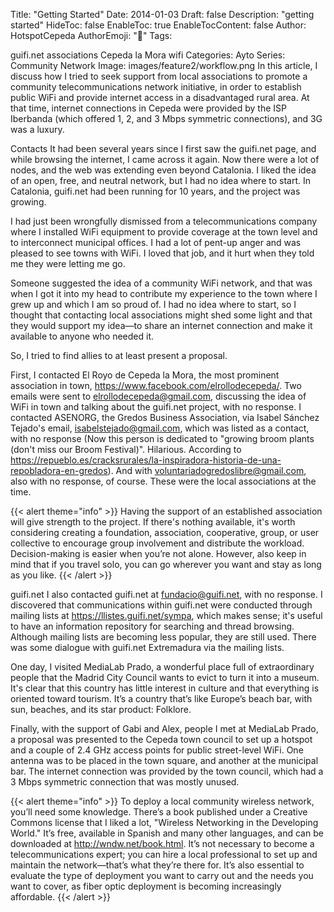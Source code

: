 Title: "Getting Started"
Date: 2014-01-03
Draft: false
Description: "getting started"
HideToc: false
EnableToc: true
EnableTocContent: false
Author: HotspotCepeda
AuthorEmoji: "🗻"
Tags:

guifi.net
associations
Cepeda la Mora
wifi
Categories:
Ayto
Series:
Community Network
Image: images/feature2/workflow.png
In this article, I discuss how I tried to seek support from local associations to promote a community telecommunications network initiative, in order to establish public WiFi and provide internet access in a disadvantaged rural area. At that time, internet connections in Cepeda were provided by the ISP Iberbanda (which offered 1, 2, and 3 Mbps symmetric connections), and 3G was a luxury.

<!--more-->
Contacts
It had been several years since I first saw the guifi.net page, and while browsing the internet, I came across it again. Now there were a lot of nodes, and the web was extending even beyond Catalonia. I liked the idea of an open, free, and neutral network, but I had no idea where to start. In Catalonia, guifi.net had been running for 10 years, and the project was growing.

I had just been wrongfully dismissed from a telecommunications company where I installed WiFi equipment to provide coverage at the town level and to interconnect municipal offices. I had a lot of pent-up anger and was pleased to see towns with WiFi. I loved that job, and it hurt when they told me they were letting me go.

Someone suggested the idea of a community WiFi network, and that was when I got it into my head to contribute my experience to the town where I grew up and which I am so proud of. I had no idea where to start, so I thought that contacting local associations might shed some light and that they would support my idea—to share an internet connection and make it available to anyone who needed it.

So,
I tried to find allies to at least present a proposal.

First, I contacted El Royo de Cepeda la Mora, the most prominent association in town, https://www.facebook.com/elrollodecepeda/. Two emails were sent to elrollodecepeda@gmail.com, discussing the idea of WiFi in town and talking about the guifi.net project, with no response.
I contacted ASENORG, the Gredos Business Association, via Isabel Sánchez Tejado's email, isabelstejado@gmail.com, which was listed as a contact, with no response (Now this person is dedicated to "growing broom plants (don't miss our Broom Festival)". Hilarious. According to https://repueblo.es/cracksrurales/la-inspiradora-historia-de-una-repobladora-en-gredos).
And with voluntariadogredoslibre@gmail.com, also with no response, of course.
These were the local associations at the time.

{{< alert theme="info" >}}
Having the support of an established association will give strength to the project. If there's nothing available, it's worth considering creating a foundation, association, cooperative, group, or user collective to encourage group involvement and distribute the workload. Decision-making is easier when you’re not alone. However, also keep in mind that if you travel solo, you can go wherever you want and stay as long as you like.
{{< /alert >}}

guifi.net
I also contacted guifi.net at fundacio@guifi.net, with no response. I discovered that communications within guifi.net were conducted through mailing lists at https://llistes.guifi.net/sympa, which makes sense; it's useful to have an information repository for searching and thread browsing. Although mailing lists are becoming less popular, they are still used. There was some dialogue with guifi.net Extremadura via the mailing lists.

One day, I visited MediaLab Prado, a wonderful place full of extraordinary people that the Madrid City Council wants to evict to turn it into a museum. It's clear that this country has little interest in culture and that everything is oriented toward tourism. It’s a country that’s like Europe’s beach bar, with sun, beaches, and its star product: Folklore.

Finally, with the support of Gabi and Alex, people I met at MediaLab Prado, a proposal was presented to the Cepeda town council to set up a hotspot and a couple of 2.4 GHz access points for public street-level WiFi. One antenna was to be placed in the town square, and another at the municipal bar. The internet connection was provided by the town council, which had a 3 Mbps symmetric connection that was mostly unused.

{{< alert theme="info" >}}
To deploy a local community wireless network, you’ll need some knowledge. There’s a book published under a Creative Commons license that I liked a lot, "Wireless Networking in the Developing World." It’s free, available in Spanish and many other languages, and can be downloaded at http://wndw.net/book.html. It’s not necessary to become a telecommunications expert; you can hire a local professional to set up and maintain the network—that’s what they’re there for. It’s also essential to evaluate the type of deployment you want to carry out and the needs you want to cover, as fiber optic deployment is becoming increasingly affordable.
{{< /alert >}}